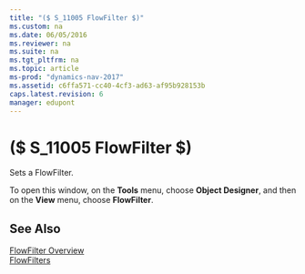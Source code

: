 ```yaml
---
title: "($ S_11005 FlowFilter $)"
ms.custom: na
ms.date: 06/05/2016
ms.reviewer: na
ms.suite: na
ms.tgt_pltfrm: na
ms.topic: article
ms-prod: "dynamics-nav-2017"
ms.assetid: c6ffa571-cc40-4cf3-ad63-af95b928153b
caps.latest.revision: 6
manager: edupont
---
```

# ($ S_11005 FlowFilter $)
Sets a FlowFilter.  

 To open this window, on the **Tools** menu, choose **Object Designer**, and then on the **View** menu, choose **FlowFilter**.  

## See Also  
 [FlowFilter Overview](../FlowFilter-Overview.md)   
 [FlowFilters](../FlowFilters.md)
